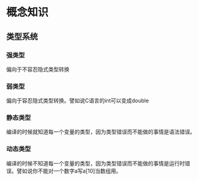 # 概念知识
## 类型系统
### 强类型
偏向于不容忍隐式类型转换

### 弱类型
偏向于容忍隐式类型转换。譬如说C语言的int可以变成double

### 静态类型
编译的时候就知道每一个变量的类型，因为类型错误而不能做的事情是语法错误。
### 动态类型
编译的时候不知道每一个变量的类型，因为类型错误而不能做的事情是运行时错误。譬如说你不能对一个数字a写a[10]当数组用。